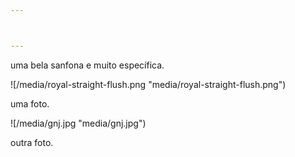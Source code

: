 ```yaml
---



---
```


uma bela sanfona e muito específica.

![/media/royal-straight-flush.png "media/royal-straight-flush.png")

uma foto.

![/media/gnj.jpg "media/gnj.jpg")

outra foto.